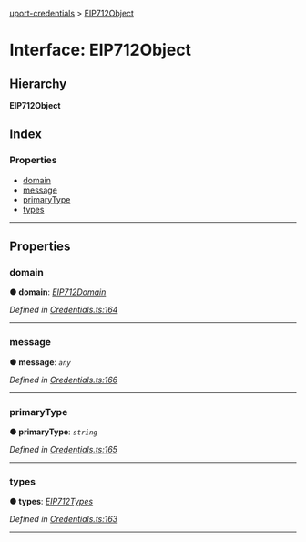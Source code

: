 [uport-credentials](../README.md) > [EIP712Object](../interfaces/eip712object.md)

# Interface: EIP712Object

## Hierarchy

**EIP712Object**

## Index

### Properties

* [domain](eip712object.md#domain)
* [message](eip712object.md#message)
* [primaryType](eip712object.md#primarytype)
* [types](eip712object.md#types)

---

## Properties

<a id="domain"></a>

###  domain

**● domain**: *[EIP712Domain](eip712domain.md)*

*Defined in [Credentials.ts:164](https://github.com/uport-project/uport-credentials/blob/2b03873/src/Credentials.ts#L164)*

___
<a id="message"></a>

###  message

**● message**: *`any`*

*Defined in [Credentials.ts:166](https://github.com/uport-project/uport-credentials/blob/2b03873/src/Credentials.ts#L166)*

___
<a id="primarytype"></a>

###  primaryType

**● primaryType**: *`string`*

*Defined in [Credentials.ts:165](https://github.com/uport-project/uport-credentials/blob/2b03873/src/Credentials.ts#L165)*

___
<a id="types"></a>

###  types

**● types**: *[EIP712Types](eip712types.md)*

*Defined in [Credentials.ts:163](https://github.com/uport-project/uport-credentials/blob/2b03873/src/Credentials.ts#L163)*

___

